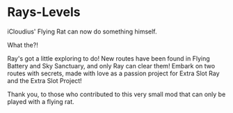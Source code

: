 # Rays-Levels
iCloudius' Flying Rat can now do something himself.

What the?!

Ray's got a little exploring to do! New routes have been found in Flying Battery and Sky Sanctuary, and only Ray can clear them! Embark on two routes with secrets, made with love as a passion project for Extra Slot Ray and the Extra Slot Project!

Thank you, to those who contributed to this very small mod that can only be played with a flying rat.
